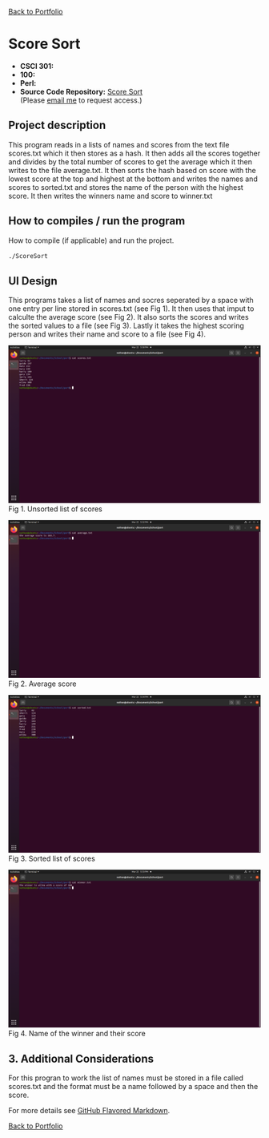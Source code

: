 [Back to Portfolio](./)

Score Sort
===============

-   **CSCI 301:** 
-   **100:**
-   **Perl:**
-   **Source Code Repository:** [Score Sort](https://github.com/Nathan-Satt/ScoreSort/)  
    (Please [email me](mailto:NDSatterfield@csustudent.net?subject=GitHub%20Access) to request access.)

## Project description

This program reads in a lists of names and scores from the text file scores.txt which it then stores as a hash. It then adds all the scores together and divides by the total number of scores to get the average which it then writes to the file average.txt. It then sorts the hash based on score with the lowest score at the top and highest at the bottom and writes the names and scores to sorted.txt and stores the name of the person with the highest score. It then writes the winners name and score to winner.txt 

## How to compiles / run the program

How to compile (if applicable) and run the project.

```bash
./ScoreSort
```

## UI Design

This programs takes a list of names and socres seperated by a space with one entry per line stored in scores.txt (see Fig 1). It then uses that imput to calculte the average score (see Fig 2). It also sorts the scores and writes the sorted values to a file (see Fig 3). Lastly it takes the highest scoring person and writes their name and score to a file (see Fig 4).

![screenshot](images/score.png)
Fig 1. Unsorted list of scores 

![screenshot](images/av.png)
Fig 2. Average score

![screenshot](images/sorted.png)
Fig 3. Sorted list of scores

![screenshot](images/winner.png)
Fig 4. Name of the winner and their score 
## 3. Additional Considerations

For this progran to work the list of names must be stored in a file called scores.txt and the format must be a name followed by a space and then the score. 

For more details see [GitHub Flavored Markdown](https://guides.github.com/features/mastering-markdown/).

[Back to Portfolio](./)

